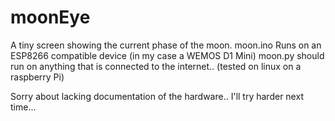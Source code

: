 # moonEye
A tiny screen showing the current phase of the moon.
moon.ino Runs on an ESP8266 compatible device (in my case a WEMOS D1 Mini)
moon.py should run on anything that is connected to the internet.. (tested on linux on a raspberry Pi)


Sorry about lacking documentation of the hardware.. I'll try harder next time...